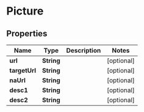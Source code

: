 

# Picture


## Properties

Name | Type | Description | Notes
------------ | ------------- | ------------- | -------------
**url** | **String** |  |  [optional]
**targetUrl** | **String** |  |  [optional]
**naUrl** | **String** |  |  [optional]
**desc1** | **String** |  |  [optional]
**desc2** | **String** |  |  [optional]



